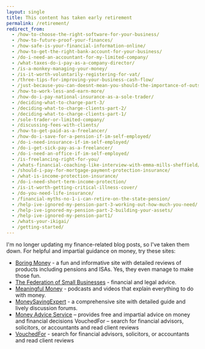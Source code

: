 ```yaml
---
layout: single
title: This content has taken early retirement
permalink: /retirement/
redirect_from:
  - /how-to-choose-the-right-software-for-your-business/
  - /how-to-future-proof-your-finances/
  - /how-safe-is-your-financial-information-online/
  - /how-to-get-the-right-bank-account-for-your-business/
  - /do-i-need-an-accountant-for-my-limited-company/
  - /what-taxes-do-i-pay-as-a-company-director/
  - /is-a-monkey-managing-your-money/
  - /is-it-worth-voluntarily-registering-for-vat/
  - /three-tips-for-improving-your-business-cash-flow/
  - /just-because-you-can-doesnt-mean-you-should-the-importance-of-outsourcing/
  - /how-to-work-less-and-earn-more/
  - /how-do-i-pay-national-insurance-as-a-sole-trader/
  - /deciding-what-to-charge-part-3/
  - /deciding-what-to-charge-clients-part-2/
  - /deciding-what-to-charge-clients-part-1/
  - /sole-trader-or-limited-company/
  - /discussing-fees-with-clients/
  - /how-to-get-paid-as-a-freelancer/
  - /how-do-i-save-for-a-pension-if-im-self-employed/
  - /do-i-need-insurance-if-im-self-employed/
  - /do-i-get-sick-pay-as-a-freelancer/
  - /do-i-need-an-office-if-im-self-employed/
  - /is-freelancing-right-for-you/
  - /whats-financial-coaching-like-interview-with-emma-mills-sheffield/
  - /should-i-pay-for-mortgage-payment-protection-insurance/
  - /what-is-income-protection-insurance/
  - /do-i-need-short-term-income-protection/
  - /is-it-worth-getting-critical-illness-cover/
  - /do-you-need-life-insurance/
  - /financial-myths-no-1-i-can-retire-on-the-state-pension/
  - /help-ive-ignored-my-pension-part-3-working-out-how-much-you-need/
  - /help-ive-ignored-my-pension-part-2-building-your-assets/
  - /help-ive-ignored-my-pension-part1/
  - /whats-your-ikigai/
  - /getting-started/
---
```


I'm no longer updating my finance-related blog posts, so I've taken them down. For helpful and impartial guidance on money, try these sites:

- [Boring Money](https://www.boringmoney.co.uk) - a fun and informative site with detailed reviews of products including pensions and ISAs. Yes, they even manage to make those fun.
- [The Federation of Small Businesses](https://www.fsb.org.uk) - financial and legal advice.
- [Meaningful Money](https://meaningfulmoney.tv/) - podcasts and videos that explain everything to do with money.
- [MoneySavingExpert](https://www.moneysavingexpert.com) - a comprehensive site with detailed guide and lively discussion forums.
- [Money Advice Service](https://www.moneyadviceservice.org.uk/en) – provides free and impartial advice on money and financial decisions
VouchedFor – search for financial advisors, solicitors, or accountants and read client reviews
- [VouchedFor](https://www.vouchedfor.co.uk) - search for financial advisors, solicitors, or accountants and read client reviews
